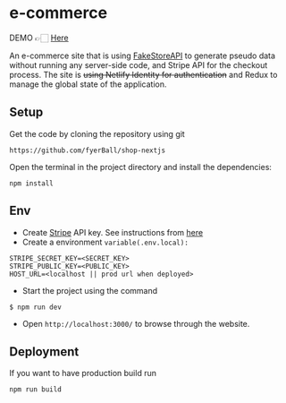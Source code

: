 # e-commerce

DEMO 👉🏻 [Here](https://shop-nextjs-1klzw7l35-fyerball.vercel.app/)

An e-commerce site that is using [FakeStoreAPI](https://fakestoreapi.com/) to generate pseudo data without running any server-side code, and Stripe API for the checkout process. The site is ~~using Netlify Identity for authentication~~ and Redux to manage the global state of the application.

## Setup

Get the code by cloning the repository using git

```
https://github.com/fyerBall/shop-nextjs
```

Open the terminal in the project directory and install the dependencies:

```
npm install
```

## Env

- Create [Stripe](https://stripe.com//) API key. See instructions from [here](https://stripe.com/docs/api)
- Create a environment `variable(.env.local):`

```
STRIPE_SECRET_KEY=<SECRET_KEY>
STRIPE_PUBLIC_KEY=<PUBLIC_KEY>
HOST_URL=<localhost || prod url when deployed>
```

- Start the project using the command

```
$ npm run dev
```

- Open `http://localhost:3000/` to browse through the website.

## Deployment

If you want to have production build run

```
npm run build
```

